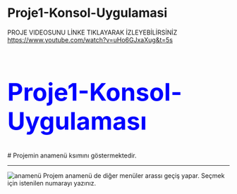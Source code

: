 # Proje1-Konsol-Uygulamasi
PROJE VIDEOSUNU LİNKE TIKLAYARAK İZLEYEBİLİRSİNİZ
https://www.youtube.com/watch?v=uHo6GJxaXug&t=5s

<h1 style ="color: blue; font-Times New Roman;
font-size:55px"> Proje1-Konsol-Uygulaması </h1>
# Projemin anamenü ksımını göstermektedir.
<hr>
<img src="projeresimleri/1.PNG" alt="anamenü">
Projem anamenü de diğer menüler arassı geçiş yapar.
Seçmek için istenilen numarayı yazınız.
